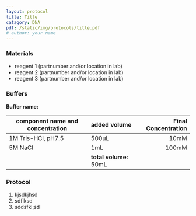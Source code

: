```yaml
---
layout: protocol
title: Title 
catagory: DNA 
pdf: /static/img/protocols/title.pdf
# author: your name 
---
```



### Materials
-   reagent 1 (partnumber and/or location in lab)
-   reagent 2 (partnumber and/or location in lab)
-   reagent 3 (partnumber and/or location in lab)

### Buffers

**Buffer name:**

| component name and concentration  | added volume    | Final Concentration     |
| ----------------------------------|:----------------| -----------------------:|
| 1M Tris-HCl, pH7.5                | 500uL           | 10mM                    |
| 5M NaCl                           | 1mL             | 100mM                   |
|                                   | **total volume:**  50mL |                 |


### Protocol

1. kjsdkjhsd
2. sdflksd
3. sddsfkl;sd
